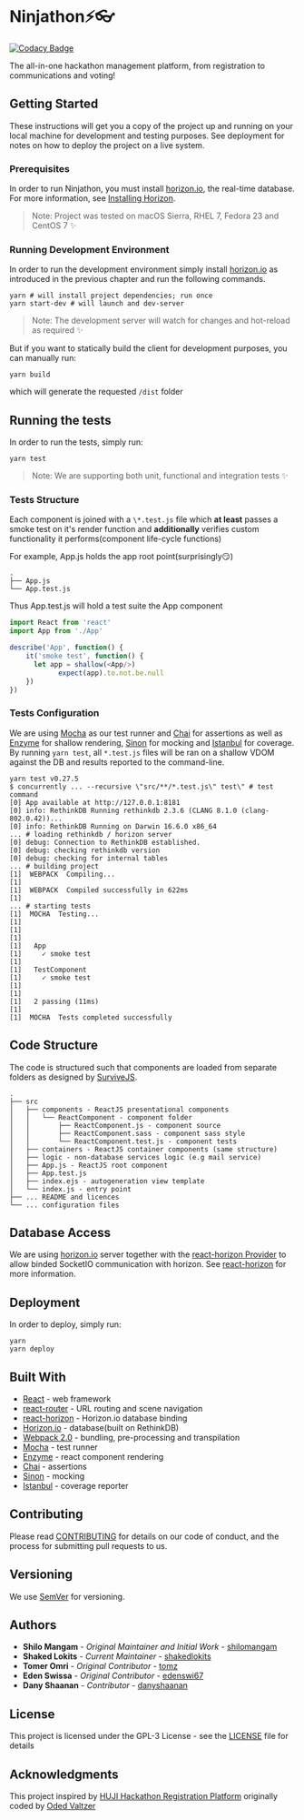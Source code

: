 # Ninjathon⚡👓

[![Codacy Badge](https://api.codacy.com/project/badge/Grade/f1cd12b3745b45b981848ab96736c317)](https://www.codacy.com/app/shaked-lokits/ninjathon?utm_source=github.com&utm_medium=referral&utm_content=DataHackIL/ninjathon&utm_campaign=badger)

The all-in-one hackathon management platform, from registration to communications and voting!

## Getting Started

These instructions will get you a copy of the project up and running on your local machine for development and testing purposes. See deployment for notes on how to deploy the project on a live system.

### Prerequisites

In order to run Ninjathon, you must install [horizon.io](http://horizon.io/), the real-time database. For more information, see [Installing Horizon](http://horizon.io/install/).

> Note: Project was tested on macOS Sierra, RHEL 7, Fedora 23 and CentOS 7 ✨

### Running Development Environment

In order to run the development environment simply install [horizon.io](http://horizon.io/) as introduced in the previous chapter and run the following commands.

```shell
yarn # will install project dependencies; run once
yarn start-dev # will launch and dev-server
```
> Note: The development server will watch for changes and hot-reload as required ✨

But if you want to statically build the client for development purposes, you can manually run:
```shell
yarn build
```
which will generate the requested `/dist` folder

## Running the tests

In order to run the tests, simply run:

```shell
yarn test
```

> Note: We are supporting both unit, functional and integration tests ✨

### Tests Structure

Each component is joined with a `\*.test.js` file which **at least** passes a smoke test on it's render function and **additionally** verifies custom functionality it performs(component life-cycle functions)

For example, App.js holds the app root point(surprisingly😏)
```
.
├── App.js
└── App.test.js
```
Thus App.test.js will hold a test suite the App component
```javascript
import React from 'react'
import App from './App'

describe('App', function() {
    it('smoke test', function() {
      let app = shallow(<App/>)
			expect(app).to.not.be.null
    })
})
```

### Tests Configuration

We are using [Mocha](https://mochajs.org/) as our test runner and [Chai](http://chaijs.com/) for assertions as well as [Enzyme](http://airbnb.io/enzyme/) for shallow rendering, [Sinon](http://sinonjs.org/) for mocking and [Istanbul](https://istanbul.js.org/) for coverage. By running `yarn test`, all `*.test.js` files will be ran on a shallow VDOM against the DB and results reported to the command-line.

```shell
yarn test v0.27.5
$ concurrently ... --recursive \"src/**/*.test.js\" test\" # test command
[0] App available at http://127.0.0.1:8181
[0] info: RethinkDB Running rethinkdb 2.3.6 (CLANG 8.1.0 (clang-802.0.42))...
[0] info: RethinkDB Running on Darwin 16.6.0 x86_64
... # loading rethinkdb / horizon server
[0] debug: Connection to RethinkDB established.
[0] debug: checking rethinkdb version
[0] debug: checking for internal tables
... # building project
[1]  WEBPACK  Compiling...
[1]
[1]  WEBPACK  Compiled successfully in 622ms
[1]
... # starting tests
[1]  MOCHA  Testing...
[1]
[1]
[1]
[1]   App
[1]     ✓ smoke test
[1]
[1]   TestComponent
[1]     ✓ smoke test
[1]
[1]
[1]   2 passing (11ms)
[1]
[1]  MOCHA  Tests completed successfully
```

## Code Structure

The code is structured such that components are loaded from separate folders as designed by [SurviveJS](https://survivejs.com/react/advanced-techniques/structuring-react-projects/).

```
.
├── src
│   ├── components - ReactJS presentational components
│   │   └── ReactComponent - component folder
│   │       ├── ReactComponent.js - component source
│   │       ├── ReactComponent.sass - component sass style
│   │       └── ReactComponent.test.js - component tests
│   ├── containers - ReactJS container components (same structure)
│   ├── logic - non-database services logic (e.g mail service)
│   ├── App.js - ReactJS root component
│   ├── App.test.js
│   ├── index.ejs - autogeneration view template
│   └── index.js - entry point
├── ... README and licences
└── ... configuration files
```

## Database Access

We are using  [horizon.io](http://horizon.io/) server together with the [react-horizon Provider](https://github.com/roman01la/react-horizon) to allow binded SocketIO communication with horizon. See [react-horizon](https://github.com/roman01la/react-horizon) for more information.

## Deployment

In order to deploy, simply run:
```shell
yarn
yarn deploy
```

## Built With

* [React](https://facebook.github.io/react/) - web framework
* [react-router](https://github.com/ReactTraining/react-router) - URL routing and scene navigation
* [react-horizon](https://github.com/roman01la/react-horizon) - Horizon.io database binding
* [Horizon.io](http://horizon.io/) - database(built on RethinkDB)
* [Webpack 2.0](https://webpack.js.org/) - bundling, pre-processing and transpilation
* [Mocha](https://mochajs.org/) - test runner
* [Enzyme](http://airbnb.io/enzyme/index.html) - react component rendering
* [Chai](http://chaijs.com/) - assertions
* [Sinon](http://sinonjs.org/) - mocking
* [Istanbul](https://istanbul.js.org/) - coverage reporter

## Contributing

Please read [CONTRIBUTING](CONTRIBUTING.md) for details on our code of conduct, and the process for submitting pull requests to us.

## Versioning

We use [SemVer](http://semver.org/) for versioning.

## Authors

* **Shilo Mangam** - *Original Maintainer and Initial Work* - [shilomangam](https://github.com/shilomangam)
* **Shaked Lokits** - *Current Maintainer* - [shakedlokits](https://github.com/shakedlokits)
* **Tomer Omri** - *Original Contributor* - [tomz](https://github.com/TomerOmri)
* **Eden Swissa** - *Original Contributor* - [edenswi67](edenswi67@gmail.com)
* **Dany Shaanan** - *Contributor* - [danyshaanan](https://github.com/danyshaanan)

## License

This project is licensed under the GPL-3 License - see the [LICENSE](LICENSE.md) file for details

## Acknowledgments

This project inspired by [HUJI Hackathon Registration Platform](https://github.com/amirc/huji-hackathon-registration) originally coded by [Oded Valtzer](https://github.com/ovaltzer)
